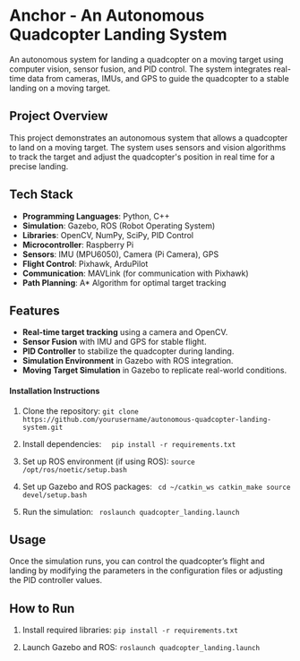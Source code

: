 # Anchor - An Autonomous Quadcopter Landing System

An autonomous system for landing a quadcopter on a moving target using computer vision, sensor fusion, and PID control. The system integrates real-time data from cameras, IMUs, and GPS to guide the quadcopter to a stable landing on a moving target.

## Project Overview
This project demonstrates an autonomous system that allows a quadcopter to land on a moving target. The system uses sensors and vision algorithms to track the target and adjust the quadcopter's position in real time for a precise landing.

## Tech Stack
- **Programming Languages**: Python, C++
- **Simulation**: Gazebo, ROS (Robot Operating System)
- **Libraries**: OpenCV, NumPy, SciPy, PID Control
- **Microcontroller**: Raspberry Pi
- **Sensors**: IMU (MPU6050), Camera (Pi Camera), GPS
- **Flight Control**: Pixhawk, ArduPilot
- **Communication**: MAVLink (for communication with Pixhawk)
- **Path Planning**: A* Algorithm for optimal target tracking

## Features
- **Real-time target tracking** using a camera and OpenCV.
- **Sensor Fusion** with IMU and GPS for stable flight.
- **PID Controller** to stabilize the quadcopter during landing.
- **Simulation Environment** in Gazebo with ROS integration.
- **Moving Target Simulation** in Gazebo to replicate real-world conditions.

#### **Installation Instructions**

1. Clone the repository:
```git clone https://github.com/yourusername/autonomous-quadcopter-landing-system.git```

2. Install dependencies:
 ```  pip install -r requirements.txt```

3. Set up ROS environment (if using ROS):
   ```source /opt/ros/noetic/setup.bash```

4. Set up Gazebo and ROS packages:
  ``` cd ~/catkin_ws catkin_make source devel/setup.bash```

5. Run the simulation:
  ``` roslaunch quadcopter_landing.launch```


## Usage

Once the simulation runs, you can control the quadcopter’s flight and landing by modifying the parameters in the configuration files or adjusting the PID controller values.

## How to Run 

1. Install required libraries:
   ```pip install -r requirements.txt```

2. Launch Gazebo and ROS:
   ```roslaunch quadcopter_landing.launch```







